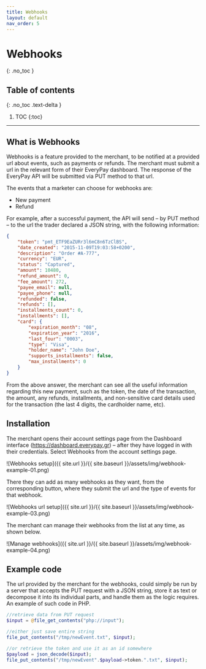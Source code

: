 ```yaml
---
title: Webhooks
layout: default
nav_order: 5
---
```

# Webhooks
{: .no_toc }

## Table of contents
{: .no_toc .text-delta }

1. TOC
{:toc}
---

## What is Webhooks

Webhooks is a feature provided to the merchant, to be notified at a provided url about events, such as payments or refunds. The merchant must submit a url in the relevant form of their EveryPay dashboard. The response of the EveryPay API will be submitted via PUT method to that url.

The events that a marketer can choose for webhooks are:

* New payment
* Refund

For example, after a successful payment, the API will send – by PUT method – to the url the trader declared a JSON string, with the following information:

```json
{
    "token": "pmt_ETF9EaZURr3l6mC8n6TzClBS",
    "date_created": "2015-11-09T19:03:58+0200",
    "description": "Order #A-777",
    "currency": "EUR",
    "status": "Captured",
    "amount": 10480,
    "refund_amount": 0,
    "fee_amount": 272,
    "payee_email": null,
    "payee_phone": null,
    "refunded": false,
    "refunds": [],
    "installments_count": 0,
    "installments": [],
    "card": {
        "expiration_month": "08",
        "expiration_year": "2016",
        "last_four": "0003",
        "type": "Visa",
        "holder_name": "John Doe",
        "supports_installments": false,
        "max_installments": 0
    }
}
```

From the above answer, the merchant can see all the useful information regarding this new payment, such as the token, the date of the transaction, the amount, any refunds, installments, and non-sensitive card details used for the transaction (the last 4 digits, the cardholder name, etc).

## Installation

The merchant opens their account settings page from the Dashboard interface (https://dashboard.everypay.gr) – after they have logged in with their credentials. Select Webhooks from the account settings page.

![Webhooks setup]({{ site.url }}/{{ site.baseurl }}/assets/img/webhook-example-01.png)

There they can add as many webhooks as they want, from the corresponding button, where they submit the url and the type of events for that webhook.

![Webhooks url setup]({{ site.url }}/{{ site.baseurl }}/assets/img/webhook-example-03.png)

The merchant can manage their webhooks from the list at any time, as shown below.

![Manage webhooks]({{ site.url }}/{{ site.baseurl }}/assets/img/webhook-example-04.png)

## Example code

The url provided by the merchant for the webhooks, could simply be run by a server that accepts the PUT request with a JSON string, store it as text or decompose it into its individual parts, and handle them as the logic requires.
An example of such code in PHP.

```php
//retrieve data from PUT request
$input = @file_get_contents("php://input");

//either just save entire string
file_put_contents("/tmp/newEvent.txt", $input);

//or retrieve the token and use it as an id somewhere
$payload = json_decode($input);
file_put_contents("/tmp/newEvent".$payload->token.".txt", $input);
```